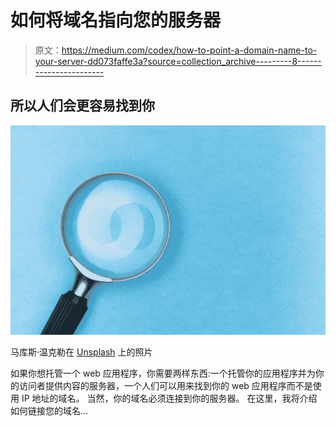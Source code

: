 # 如何将域名指向您的服务器

> 原文：<https://medium.com/codex/how-to-point-a-domain-name-to-your-server-dd073faffe3a?source=collection_archive---------8----------------------->

## 所以人们会更容易找到你

![](img/f67555d95947bef02c821d19d6457499.png)

马库斯·温克勒在 [Unsplash](https://unsplash.com?utm_source=medium&utm_medium=referral) 上的照片

如果你想托管一个 web 应用程序，你需要两样东西:一个托管你的应用程序并为你的访问者提供内容的服务器，一个人们可以用来找到你的 web 应用程序而不是使用 IP 地址的域名。
当然，你的域名必须连接到你的服务器。
在这里，我将介绍如何链接您的域名…